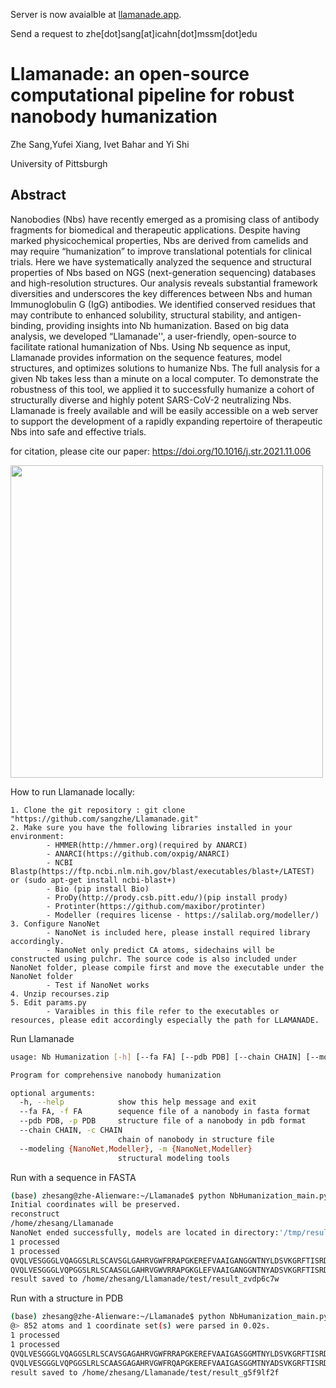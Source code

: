 Server is now avaialble at [llamanade.app](https://www.llamande.app). 

Send a request to zhe[dot]sang[at]icahn[dot]mssm[dot]edu



# Llamanade: an open-source computational pipeline for robust nanobody humanization 

Zhe Sang,Yufei Xiang, Ivet Bahar and Yi Shi

University of Pittsburgh
## Abstract 

Nanobodies (Nbs) have recently emerged as a promising class of antibody fragments for biomedical and therapeutic applications. Despite having marked physicochemical properties, Nbs are derived from camelids and may require “humanization” to improve translational potentials for clinical trials. Here we have systematically analyzed the sequence and structural properties of Nbs based on NGS (next-generation sequencing) databases and high-resolution structures. Our analysis reveals substantial framework diversities and underscores the key differences between Nbs and human Immunoglobulin G (IgG) antibodies. We identified conserved residues that may contribute to enhanced solubility, structural stability, and antigen-binding, providing insights into Nb humanization. Based on big data analysis, we developed “Llamanade'', a user-friendly, open-source to facilitate rational humanization of Nbs. Using Nb sequence as input, Llamanade provides information on the sequence features, model structures, and optimizes solutions to humanize Nbs. The full analysis for a given Nb takes less than a minute on a local computer. To demonstrate the robustness of this tool, we applied it to successfully humanize a cohort of structurally diverse and highly potent SARS-CoV-2 neutralizing Nbs. Llamanade is freely available and will be easily accessible on a web server to support the development of a rapidly expanding repertoire of therapeutic Nbs into safe and effective trials.

for citation, please cite our paper: https://doi.org/10.1016/j.str.2021.11.006
<p align="left"><img src="https://ars.els-cdn.com/content/image/1-s2.0-S0969212621004184-fx1.jpg" height="500"/></p>

How to run Llamanade locally:

    1. Clone the git repository : git clone "https://github.com/sangzhe/Llamanade.git"
    2. Make sure you have the following libraries installed in your environment:
            - HMMER(http://hmmer.org)(required by ANARCI)
            - ANARCI(https://github.com/oxpig/ANARCI)
            - NCBI Blastp(https://ftp.ncbi.nlm.nih.gov/blast/executables/blast+/LATEST) or (sudo apt-get install ncbi-blast+)
            - Bio (pip install Bio)
            - ProDy(http://prody.csb.pitt.edu/)(pip install prody)
            - Protinter(https://github.com/maxibor/protinter)
            - Modeller (requires license - https://salilab.org/modeller/)
    3. Configure NanoNet
            - NanoNet is included here, please install required library accordingly.
            - NanoNet only predict CA atoms, sidechains will be constructed using pulchr. The source code is also included under NanoNet folder, please compile first and move the executable under the NanoNet folder
            - Test if NanoNet works
    4. Unzip recourses.zip
    5. Edit params.py
            - Varaibles in this file refer to the executables or resources, please edit accordingly especially the path for LLAMANADE. 


Run Llamanade
```bash
usage: Nb Humanization [-h] [--fa FA] [--pdb PDB] [--chain CHAIN] [--modeling {NanoNet,Modeller}]

Program for comprehensive nanobody humanization

optional arguments:
  -h, --help            show this help message and exit
  --fa FA, -f FA        sequence file of a nanobody in fasta format
  --pdb PDB, -p PDB     structure file of a nanobody in pdb format
  --chain CHAIN, -c CHAIN
                        chain of nanobody in structure file
  --modeling {NanoNet,Modeller}, -m {NanoNet,Modeller}
                        structural modeling tools

```

Run with a sequence in FASTA
```bash
(base) zhesang@zhe-Alienware:~/Llamanade$ python NbHumanization_main.py --fa test/Nb21.fa
Initial coordinates will be preserved.
reconstruct
/home/zhesang/Llamanade
NanoNet ended successfully, models are located in directory:'/tmp/result_zvdp6c7w/NanoNet', total time : 1.934037835104391.
1 processed
1 processed
QVQLVESGGGLVQAGGSLRLSCAVSGLGAHRVGWFRRAPGKEREFVAAIGANGGNTNYLDSVKGRFTISRDNAKNTIYLQMNSLKPQDTAVYYCAARDIETAEYTYWGQGTQVTVS:82.0931
QVQLVESGGGLVQPGGSLRLSCAASGLGAHRVGWVRRAPGKGLEFVAAIGANGGNTNYADSVKGRFTISRDNAKNTLYLQMNSLRAEDTAVYYCARRDIETAEYTYWGQGTLVTVS:94.7688
result saved to /home/zhesang/Llamanade/test/result_zvdp6c7w
```

Run with a structure in PDB
```bash
(base) zhesang@zhe-Alienware:~/Llamanade$ python NbHumanization_main.py --pdb test/Nb20.pdb --chain C
@> 852 atoms and 1 coordinate set(s) were parsed in 0.02s.
1 processed
1 processed
QVQLVESGGGLVQAGGSLRLSCAVSGAGAHRVGWFRRAPGKEREFVAAIGASGGMTNYLDSVKGRFTISRDNAKNTIYLQMNSLKPQDTAVYYCAARDIETAEYIYWGQGTQVTVS:82.1499
QVQLVESGGGLVQPGGSLRLSCAASGAGAHRVGWFRQAPGKEREFVAAIGASGGMTNYADSVKGRFTISRDNAKNTLYLQMNSLRAEDTAVYYCARRDIETAEYIYWGQGTLVTVS:92.4397
result saved to /home/zhesang/Llamanade/test/result_g5f9lf2f
```

